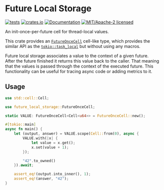 # Future Local Storage

[![tests](https://github.com/alekseysidorov/future-local-storage/actions/workflows/ci.yml/badge.svg)](https://github.com/alekseysidorov/future-local-storage/actions/workflows/ci.yml)
[![crates.io](https://img.shields.io/crates/v/future-local-storage.svg)](https://crates.io/crates/future-local-storage)
[![Documentation](https://docs.rs/future-local-storage/badge.svg)](https://docs.rs/future-local-storage)
[![MIT/Apache-2 licensed](https://img.shields.io/crates/l/future-local-storage)](./LICENSE)

An init-once-per-future cell for thread-local values.

<!-- ANCHOR: description -->

This crate provides an [`FutureOnceCell`] cell-like type, which provides the
similar API as the [`tokio::task_local`] but without using any macros.

Future local storage associates a value to the context of a given future. After
the future finished it returns this value back to the caller. That meaning that
the values is passed through the context of the executed future. This
functionality can be useful for tracing async code or adding metrics to it.

## Usage

```rust
use std::cell::Cell;

use future_local_storage::FutureOnceCell;

static VALUE: FutureOnceCell<Cell<u64>> = FutureOnceCell::new();

#[tokio::main]
async fn main() {
    let (output, answer) = VALUE.scope(Cell::from(0), async {
        VALUE.with(|x| {
            let value = x.get();
            x.set(value + 1);
        });

        "42".to_owned()
    }).await;

    assert_eq!(output.into_inner(), 1);
    assert_eq!(answer, "42");
}
```

[`tokio::task_local`]: https://docs.rs/tokio/latest/tokio/macro.task_local.html

<!-- ANCHOR_END: description -->

[`FutureOnceCell`]: #Usage
